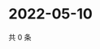 # 2022-05-10

共 0 条

<!-- BEGIN WEIBO -->
<!-- 最后更新时间 Tue May 10 2022 20:10:29 GMT+0800 (China Standard Time) -->

<!-- END WEIBO -->
